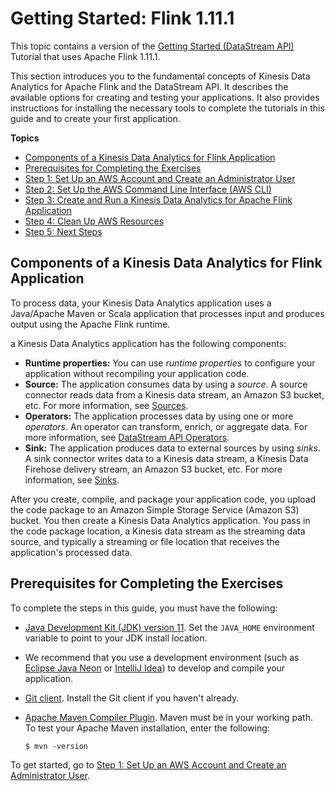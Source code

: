 # Getting Started: Flink 1\.11\.1<a name="earlier-gs-1_11"></a>

This topic contains a version of the [Getting Started \(DataStream API\)](getting-started.md) Tutorial that uses Apache Flink 1\.11\.1\.

This section introduces you to the fundamental concepts of Kinesis Data Analytics for Apache Flink and the DataStream API\. It describes the available options for creating and testing your applications\. It also provides instructions for installing the necessary tools to complete the tutorials in this guide and to create your first application\. 

**Topics**
+ [Components of a Kinesis Data Analytics for Flink Application](#earlier-gs-1_11-components)
+ [Prerequisites for Completing the Exercises](#earlier-gs-1_11-setting-up-prerequisites)
+ [Step 1: Set Up an AWS Account and Create an Administrator User](earlier-gs-1_11-setting-up.md)
+ [Step 2: Set Up the AWS Command Line Interface \(AWS CLI\)](earlier-gs-1_11-setup-awscli.md)
+ [Step 3: Create and Run a Kinesis Data Analytics for Apache Flink Application](earlier-gs-1_11-get-started-exercise.md)
+ [Step 4: Clean Up AWS Resources](earlier-gs-1_11-cleanup.md)
+ [Step 5: Next Steps](earlier-gs-1_11-next-steps.md)

## Components of a Kinesis Data Analytics for Flink Application<a name="earlier-gs-1_11-components"></a>

To process data, your Kinesis Data Analytics application uses a Java/Apache Maven or Scala application that processes input and produces output using the Apache Flink runtime\. 

a Kinesis Data Analytics application has the following components:
+ **Runtime properties:** You can use *runtime properties* to configure your application without recompiling your application code\. 
+ **Source:** The application consumes data by using a *source*\. A source connector reads data from a Kinesis data stream, an Amazon S3 bucket, etc\. For more information, see [Sources](how-sources.md)\.
+ **Operators:** The application processes data by using one or more *operators*\. An operator can transform, enrich, or aggregate data\. For more information, see [DataStream API Operators](how-operators.md)\.
+ **Sink:** The application produces data to external sources by using *sinks*\. A sink connector writes data to a Kinesis data stream, a Kinesis Data Firehose delivery stream, an Amazon S3 bucket, etc\. For more information, see [Sinks](how-sinks.md)\.

After you create, compile, and package your application code, you upload the code package to an Amazon Simple Storage Service \(Amazon S3\) bucket\. You then create a Kinesis Data Analytics application\. You pass in the code package location, a Kinesis data stream as the streaming data source, and typically a streaming or file location that receives the application's processed data\.

## Prerequisites for Completing the Exercises<a name="earlier-gs-1_11-setting-up-prerequisites"></a>

To complete the steps in this guide, you must have the following:
+ [Java Development Kit \(JDK\) version 11](https://www.oracle.com/java/technologies/javase-jdk11-downloads.html)\. Set the `JAVA_HOME` environment variable to point to your JDK install location\.
+ We recommend that you use a development environment \(such as [Eclipse Java Neon](http://www.eclipse.org/downloads/packages/release/neon/3) or [IntelliJ Idea](https://www.jetbrains.com/idea/)\) to develop and compile your application\.
+ [Git client](https://git-scm.com/book/en/v2/earlier-gs-1_11-Installing-Git)\. Install the Git client if you haven't already\.
+ [Apache Maven Compiler Plugin](https://maven.apache.org/plugins/maven-compiler-plugin/)\. Maven must be in your working path\. To test your Apache Maven installation, enter the following:

  ```
  $ mvn -version
  ```

To get started, go to [Step 1: Set Up an AWS Account and Create an Administrator User](setting-up.md)\.